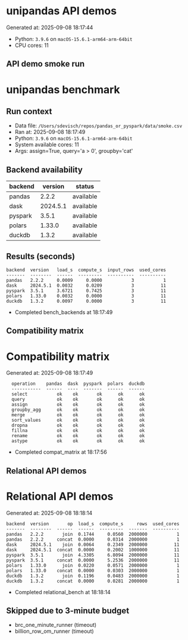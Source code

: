 # unipandas API demos

Generated at: 2025-09-08 18:17:44

- Python: `3.9.6` on `macOS-15.6.1-arm64-arm-64bit`
- CPU cores: 11


## API demo smoke run

# unipandas benchmark

## Run context

- Data file: `/Users/sdevisch/repos/pandas_or_pyspark/data/smoke.csv`
- Ran at: 2025-09-08 18:17:49
- Python: `3.9.6` on `macOS-15.6.1-arm64-arm-64bit`
- System available cores: 11
- Args: assign=True, query='a > 0', groupby='cat'

## Backend availability

| backend | version | status |
|---|---|---|
| pandas | 2.2.2 | available |
| dask | 2024.5.1 | available |
| pyspark | 3.5.1 | available |
| polars | 1.33.0 | available |
| duckdb | 1.3.2 | available |

## Results (seconds)

```text
backend  version   load_s  compute_s  input_rows  used_cores
-------  --------  ------  ---------  ----------  ----------
pandas   2.2.2     0.0009     0.0000           3           1
dask     2024.5.1  0.0032     0.0209           3          11
pyspark  3.5.1     3.6721     0.7425           3          11
polars   1.33.0    0.0032     0.0000           3          11
duckdb   1.3.2     0.0097     0.0000           3          11
```
- Completed bench_backends at 18:17:49


## Compatibility matrix

# Compatibility matrix

Generated at: 2025-09-08 18:17:49

```text
  operation    pandas  dask  pyspark  polars  duckdb
  -----------  ------  ----  -------  ------  ------
  select           ok    ok       ok      ok      ok
  query            ok    ok       ok      ok      ok
  assign           ok    ok       ok      ok      ok
  groupby_agg      ok    ok       ok      ok      ok
  merge            ok    ok       ok      ok      ok
  sort_values      ok    ok       ok      ok      ok
  dropna           ok    ok       ok      ok      ok
  fillna           ok    ok       ok      ok      ok
  rename           ok    ok       ok      ok      ok
  astype           ok    ok       ok      ok      ok
```
- Completed compat_matrix at 18:17:56


## Relational API demos

# Relational API demos

Generated at: 2025-09-08 18:18:14

```text
backend  version       op  load_s  compute_s     rows  used_cores
-------  --------  ------  ------  ---------  -------  ----------
pandas   2.2.2       join  0.1744     0.0560  2000000           1
pandas   2.2.2     concat  0.0000     0.0314  2000000           1
dask     2024.5.1    join  0.0064     0.2349  2000000          11
dask     2024.5.1  concat  0.0000     0.2002  1000000          11
pyspark  3.5.1       join  4.3305     6.8094  2000000          11
pyspark  3.5.1     concat  0.0000     5.2536  2000000          11
polars   1.33.0      join  0.0220     0.0571  2000000           1
polars   1.33.0    concat  0.0000     0.0303  2000000           1
duckdb   1.3.2       join  0.1196     0.0483  2000000           1
duckdb   1.3.2     concat  0.0000     0.0281  2000000           1
```
- Completed relational_bench at 18:18:14


## Skipped due to 3-minute budget
- brc_one_minute_runner (timeout)
- billion_row_om_runner (timeout)

